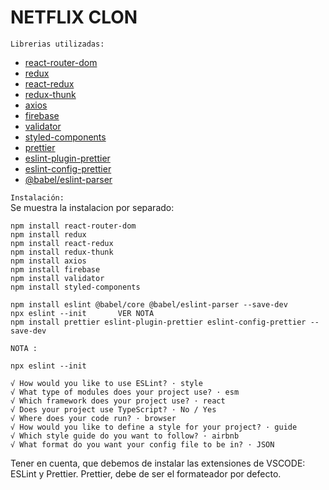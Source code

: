 # NETFLIX CLON

`Librerias utilizadas:`
- [react-router-dom](https://reactrouter.com/web/guides/quick-start)
- [redux](https://redux.js.org/introduction/getting-started)
- [react-redux](https://react-redux.js.org/introduction/getting-started)
- [redux-thunk](https://www.npmjs.com/package/redux-thunk)
- [axios](https://www.npmjs.com/package/axios)
- [firebase](https://www.npmjs.com/package/firebase)
- [validator](https://www.npmjs.com/package/validator)
- [styled-components](https://styled-components.com/)
- [prettier](https://www.npmjs.com/package/prettier)
- [eslint-plugin-prettier](https://www.npmjs.com/package/eslint-plugin-prettier)
- [eslint-config-prettier](https://www.npmjs.com/package/eslint-config-prettier)
- [@babel/eslint-parser](https://www.npmjs.com/package/@babel/eslint-parser)

`Instalación:`   
Se muestra la instalacion por separado:
```
npm install react-router-dom
npm install redux
npm install react-redux
npm install redux-thunk
npm install axios
npm install firebase
npm install validator
npm install styled-components
```

```
npm install eslint @babel/core @babel/eslint-parser --save-dev
npx eslint --init       VER NOTA
npm install prettier eslint-plugin-prettier eslint-config-prettier --save-dev
```

`NOTA :`
```
npx eslint --init

√ How would you like to use ESLint? · style
√ What type of modules does your project use? · esm
√ Which framework does your project use? · react
√ Does your project use TypeScript? · No / Yes
√ Where does your code run? · browser
√ How would you like to define a style for your project? · guide
√ Which style guide do you want to follow? · airbnb
√ What format do you want your config file to be in? · JSON
```

Tener en cuenta, que debemos de instalar las extensiones de VSCODE: ESLint y Prettier.
Prettier, debe de ser el formateador por defecto.


